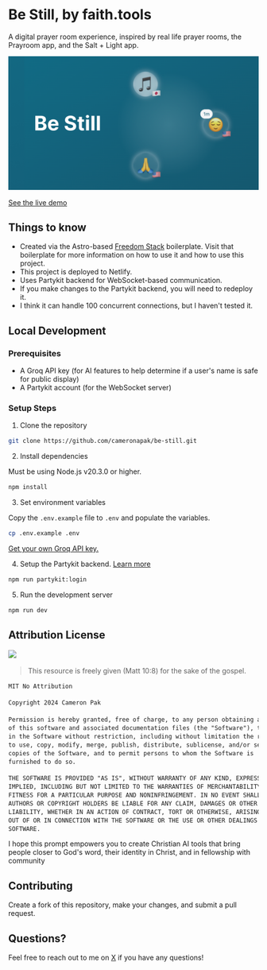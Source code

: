 # Be Still, by faith.tools

A digital prayer room experience, inspired by real life prayer rooms, the Prayroom app, and the Salt + Light app.

![og-image](./public/og-image.png)

[See the live demo](https://ft-be-still.netlify.app)

## Things to know

- Created via the Astro-based [Freedom Stack](https://github.com/cameronapak/freedom-stack) boilerplate. Visit that boilerplate for more information on how to use it and how to use this project.
- This project is deployed to Netlify.
- Uses Partykit backend for WebSocket-based communication.
- If you make changes to the Partykit backend, you will need to redeploy it.
- I think it can handle 100 concurrent connections, but I haven't tested it.

## Local Development

### Prerequisites
- A Groq API key (for AI features to help determine if a user's name is safe for public display)
- A Partykit account (for the WebSocket server)

### Setup Steps

1. Clone the repository

```bash
git clone https://github.com/cameronapak/be-still.git
```

2. Install dependencies

Must be using Node.js v20.3.0 or higher.

```bash
npm install
```

3. Set environment variables

Copy the `.env.example` file to `.env` and populate the variables.

```bash
cp .env.example .env
```

[Get your own Groq API key.](https://console.groq.com/keys)

4. Setup the Partykit backend. [Learn more](https://docs.partykit.io/reference/partykit-cli/#login)

```bash
npm run partykit:login
```

5. Run the development server

```bash
npm run dev
```

## Attribution License

[![](https://copy.church/badges/lcc_alt_pde.png)](https://copy.church/)

> This resource is freely given (Matt 10:8) for the sake of the gospel.

```txt
MIT No Attribution

Copyright 2024 Cameron Pak

Permission is hereby granted, free of charge, to any person obtaining a copy
of this software and associated documentation files (the "Software"), to deal
in the Software without restriction, including without limitation the rights
to use, copy, modify, merge, publish, distribute, sublicense, and/or sell
copies of the Software, and to permit persons to whom the Software is
furnished to do so.

THE SOFTWARE IS PROVIDED "AS IS", WITHOUT WARRANTY OF ANY KIND, EXPRESS OR
IMPLIED, INCLUDING BUT NOT LIMITED TO THE WARRANTIES OF MERCHANTABILITY,
FITNESS FOR A PARTICULAR PURPOSE AND NONINFRINGEMENT. IN NO EVENT SHALL THE
AUTHORS OR COPYRIGHT HOLDERS BE LIABLE FOR ANY CLAIM, DAMAGES OR OTHER
LIABILITY, WHETHER IN AN ACTION OF CONTRACT, TORT OR OTHERWISE, ARISING FROM,
OUT OF OR IN CONNECTION WITH THE SOFTWARE OR THE USE OR OTHER DEALINGS IN THE
SOFTWARE.
```

I hope this prompt empowers you to create Christian AI tools that bring people closer to God's word, their identity in Christ, and in fellowship with community

## Contributing

Create a fork of this repository, make your changes, and submit a pull request. 

## Questions?

Feel free to reach out to me on [X](https://x.com/cameronpak) if you have any questions!
